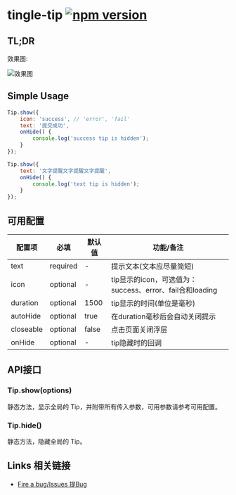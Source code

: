 # tingle-tip [![npm version](https://badge.fury.io/js/tingle-tip.svg)](http://badge.fury.io/js/tingle-tip)


## TL;DR

效果图:

![效果图](https://gtms04.alicdn.com/tps/i4/TB1nYteIVXXXXcgaXXXq0HQVVXX-309-422.png_200x200.jpg)

## Simple Usage
```javascript
Tip.show({
    icon: 'success', // 'error', 'fail'
    text: '提交成功',
    onHide() {
        console.log('success tip is hidden');
    }
});

Tip.show({
    text: '文字提醒文字提醒文字提醒',
    onHide() {
        console.log('text tip is hidden');
    }
});
```

## 可用配置

| 配置项 | 必填 | 默认值 | 功能/备注 |
|---|----|---|----|
|text|required|-|提示文本(文本应尽量简短)|
|icon| optional |-|tip显示的icon，可选值为：success、error、fail合和loading|
|duration| optional |1500|tip显示的时间(单位是毫秒)|
|autoHide|optional|true|在duration毫秒后会自动关闭提示|
|closeable|optional|false|点击页面关闭浮层|
|onHide|optional|-|tip隐藏时的回调|

## API接口

### Tip.show(options)

静态方法，显示全局的 Tip，并附带所有传入参数，可用参数请参考可用配置。

### Tip.hide()

静态方法，隐藏全局的 Tip。

## Links 相关链接

- [Fire a bug/Issues 提Bug](http://github.com/tinglejs/tingle-tip/issues)